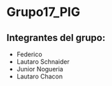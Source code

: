 # Grupo17_PIG

## Integrantes del grupo:
- Federico
- Lautaro Schnaider
- Junior Nogueria
- Lautaro Chacon

